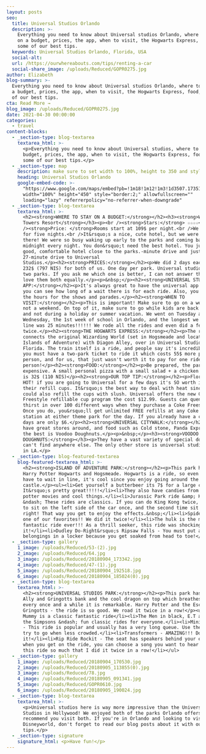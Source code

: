 ```yaml
---
layout: posts
seo:
  title: Universal Studios Orlando
  description: >-
    Everything you need to know about Universal studios Orlando, where to stay
    on a budget, prices, the app, when to visit, the Hogwarts Express, food, and
    some of our best tips.
  keywords: Universal Studios Orlando, Florida, USA
  social-alt:
  url: /https://ourwhereabouts.com/tips/renting-a-car
  social-share_image: /uploads/Reduced/GOPR0275.jpg
author: Elizabeth
blog-summary: >-
  Everything you need to know about Universal studios Orlando, where to stay on
  a budget, prices, the app, when to visit, the Hogwarts Express, food, and some
  of our best tips.
cta: Read More →
blog_image: /uploads/Reduced/GOPR0275.jpg
date: 2021-04-30 00:00:00
categories:
  - travel
content-blocks:
  - _section-type: blog-textarea
    textarea_html: >-
      <p>Everything you need to know about Universal studios, where to stay on a
      budget, prices, the app, when to visit, the Hogwarts Express, food, and
      some of our best tips.</p>
  - _section-type: map
    description: make sure to set width to 100%, height to 350 and style to border 2
    heading: Universal Studios Orlando
    google-embed-code: >-
      "https://www.google.com/maps/embed?pb=!1m18!1m12!1m3!1d3507.1735152577185!2d-81.47000798511037!3d28.4743206824806!2m3!1f0!2f0!3f0!3m2!1i1024!2i768!4f13.1!3m3!1m2!1s0x88e77edfac4210bd%3A0x1adc62268ae9b19!2sUniversal%20Orlando%20Resort!5e0!3m2!1sen!2sil!4v1661619848191!5m2!1sen!2sil"
      width="100%" height="450" style="border:2;" allowfullscreen=""
      loading="lazy" referrerpolicy="no-referrer-when-downgrade"
  - _section-type: blog-textarea
    textarea_html: >-
      <h2><strong>WHERE TO STAY ON A BUDGET:</strong></h2><h3><strong>Westgate
      Towers Resort</strong></h3><p><br /><strong>Stars:</strong> ☆☆☆☆<br
      /><strong>Price: </strong>Rooms start at 109$ per night.<br />We stayed
      for five nights.<br />It&rsquo;s a nice, cute hotel, but we were never
      there! We were so busy waking up early to the parks and coming back after
      midnight every night. You don&rsquo;t need the best hotel. You just need a
      good, comfortable hotel close to the parks.-minute drive and just a
      27-minute drive to Universal
      Studios.</p><h2><strong>PRICES:</strong></h2><p>We did 2 days each day
      232$ (797 NIS) for both of us. One day per park. Universal studios have
      two parks. If you ask me which one is better, I can not answer that! I
      love them both equally.</p><p>&nbsp;</p><h2><strong>UNIVERSAL STUDIOS
      APP:</strong></h2><p>It's always great to have the universal app that way
      you can see how long of a wait there is for each ride. Also, you can see
      the hours for the shows and parades.</p><h2><strong>WHEN TO
      VISIT:</strong></h2><p>This is important! Make sure to go on a weekday and
      not a weekend. On top of it, make sure to go while kids are back in school
      and not during a holiday or summer vacation. We went on Tuesday and
      Wednesday, the 1st week of school in Orlando, and the longest we waited in
      line was 25 minutes!!!!!! We rode all the rides and even did a few
      twice.</p><h2><strong>THE HOGWARTS EXPRESS:</strong></h2><p>The ride
      connects the original Wizarding World (set in Hogsmeade and located in
      Islands of Adventure) with Diagon Alley, over in Universal Studios
      Florida. The train itself is a ride, and people say it's incredible, but
      you must have a two-park ticket to ride it which costs 55$ more per
      person, and for us, that just wasn't worth it to pay for one ride 55$ per
      person!</p><h2><strong>FOOD:</strong></h2><p>Be prepared, the park is
      expensive. A small personal pizza with a small salad + a chicken sandwich
      is 32$ (110 NIS)</p><h2><strong>OUR TOP TIP:</strong></h2><p>Florida is
      HOT! if you are going to Universal for a few days it's SO worth it to get
      their refill cups. It&rsquo;s the best way to deal with heat since you
      could also refill the cups with slush. Universal offers the new Coke
      Freestyle refillable cup program the cost $12.99. Guests can quench their
      thirst in over 100 different ways when they purchase a Coke Freestyle cup.
      Once you do, you&rsquo;ll get unlimited FREE refills at any Coke Freestyle
      station at either theme park for the day. If you already have a cup, extra
      days are only $6.</p><h2><strong>UNIVERSAL CITYWALK:</strong></h2><p>They
      have great stores around, and food such as Cold stone, Panda Express and
      the best is Voodoo Doughnuts.</p><p>&nbsp;</p><h3><strong>VOODOO
      DOUGHNUTS:</strong></h3><p>They have a vast variety of special donuts you
      can't find anywhere else. The only other store is universal studios walk
      in LA.</p>
  - _section-type: blog-featured-textarea
    blog-featured-textarea_html: >-
      <h2><strong>ISLAND OF ADVENTURE PARK:</strong></h2><p>This park has the
      Harry Potter Hogwarts and Hogsmeade. Hogwarts is a ride, so even if you
      have to wait in line, it's cool since you enjoy going around the
      castle.</p><ul><li>Get yourself a butterbeer its 7$ for a large cup.
      It&rsquo;s pretty great!!!!!</li><li>They also have candies from the harry
      potter movies and cool things.</li><li>Jurassic Park ride &amp; King Kong
      &ndash; These rides are classics. If you can do King Kong twice, make sure
      to sit on the left side of the car once, and the second time sit on the
      right! That way you get to enjoy the effects.&nbsp;</li><li>Spiderman was
      one of our favorites!! We did it twice!</li><li>The hulk is the most
      fantastic ride ever!!! As a thrill seeker, this ride was shocking! Loved
      it!</li><li>Dudley Do-Right&rsquo;s Ripsaw Falls - You must put all your
      belongings in a locker because you get soaked from head to toe!</li></ul>
  - _section-type: gallery
    1_image: /uploads/Reduced/53-(2).jpg
    2_image: /uploads/Reduced/64.jpg
    3_image: /uploads/Reduced/20180904_173342.jpg
    4_image: /uploads/Reduced/47-(1).jpg
    5_image: /uploads/Reduced/20180904_192518.jpg
    6_image: /uploads/Reduced/20180904_185024(0).jpg
  - _section-type: blog-textarea
    textarea_html: >-
      <h2><strong>UNIVERSAL STUDIOS PARK:</strong></h2><p>This park has Diegon
      Ally and Gringotts bank and the cool dragon on top which breathes fire
      every once and a while it is remarkable. Harry Potter and the Escape from
      Gringotts - the ride is so good. We road it twice in a row!</p><ul><li>The
      Mummy is a classic fantastic ride</li><li>The Men in black, E.T adventure,
      the Simpsons &ndash; fun classic rides for everyone.</li><li>Minions ride
      - This ride is popular and usually has a very long queue. Use the app and
      try to go when less crowded.</li><li>Transformers - AMAZING!!! Don't miss
      it!</li><li>Rip Ride Rockit - The seat has speakers behind your ears, and
      when you get on the ride, you can choose a song you want to hear! I LOVED
      this ride so much that I did it twice in a row!</li></ul>
  - _section-type: gallery
    1_image: /uploads/Reduced/20180904_170530.jpg
    2_image: /uploads/Reduced/20180905_113855(0).jpg
    3_image: /uploads/Reduced/78.jpg
    4_image: /uploads/Reduced/20180905_091341.jpg
    5_image: /uploads/Reduced/GOPR0610.jpg
    6_image: /uploads/Reduced/20180905_190024.jpg
  - _section-type: blog-textarea
    textarea_html: >-
      <p>Universal studios here is way more impressive than the Universal
      Studios in Hollywood! We enjoyed both of the parks Orlando offers and
      recommend you visit both. If you're in Orlando and looking to visit
      Disneyworld, don't forget to read our blog posts about it with our best
      tips.</p>
  - _section-type: signature
    signature_html: <p>Have fun!</p>
---
```

